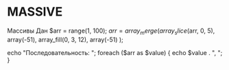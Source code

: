 # MASSIVE
Массивы Дан
$arr = range(1, 100);
$arr = array_merge(
    array_slice($arr, 0, 5),
    array(-51),
    array_fill(0, 3, 12),
    array(-51)
);

echo "Последовательность: ";
foreach ($arr as $value) {
    echo $value . ", ";
}
